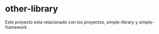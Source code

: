 # other-library
Este proyecto esta relacionado con los proyectos, simple-library y simple-framework
